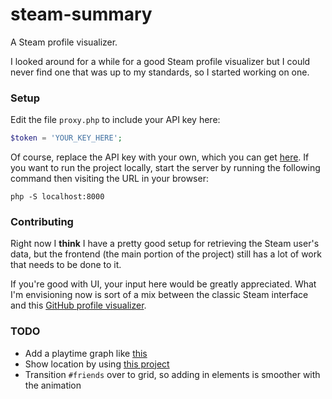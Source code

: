# steam-summary
A Steam profile visualizer.

I looked around for a while for a good Steam profile visualizer but I could never
find one that was up to my standards, so I started working on one.

### Setup
Edit the file `proxy.php` to include your API key here:
```php
$token = 'YOUR_KEY_HERE';
```

Of course, replace the API key with your own, which you can get [here](http://steamcommunity.com/dev/apikey).
If you want to run the project locally, start the server by running the following command
then visiting the URL in your browser:

```
php -S localhost:8000
```

### Contributing
Right now I **think** I have a pretty good setup for retrieving the Steam user's data, but the frontend (the 
main portion of the project) still has a lot of work that needs to be done to it.

If you're good with UI, your input here would be greatly appreciated. What I'm envisioning now is sort of a mix 
between the classic Steam interface and this [GitHub profile visualizer](https://github.com/tipsy/profile-summary-for-github).

### TODO
- Add a playtime graph like [this](https://profile-summary-for-github.com/user/ajmeese7)
- Show location by using [this project](https://github.com/Holek/steam-friends-countries)
- Transition `#friends` over to grid, so adding in elements is smoother with the animation
